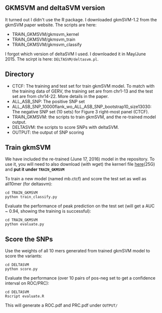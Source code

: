 ## GKMSVM and deltaSVM version
It turned out I didn't use the R package. I downloaded gkmSVM-1.2 from the gkmSVM paper website. The scripts are here:

+ TRAIN_GKMSVM/gkmsvm_kernel
+ TRAIN_GKMSVM/gkmsvm_train
+ TRAIN_GKMSVM/gkmsvm_classify

I forgot which version of deltaSVM I used. I downloaded it in May/June 2015. The scirpt is here: `DELTASVM/deltasvm.pl`.


## Directory
+ CTCF: The training and test set for train gkmSVM model. To match with the training data of GERV, the training set are from chr1-13 and the test set are from chr14-22. More details in the paper.
+ ALL_ASB_SNP: The positive SNP set
+ ALL_ASB_SNP_10000flank_wo_ALL_ASB_SNP_bootstrap10_size13030: The negative SNP set (10 sets) for Figure 3 right-most panel (CTCF).
+ TRAIN_GKMSVM: the scripts to train gkmSVM, and the re-trained model output.
+ DELTASVM: the scripts to score SNPs with deltaSVM.
+ OUTPUT: the output of SNP scoring

## Train gkmSVM
We have included the re-trained (June 17, 2016) model in the repository. To use it, you will need to also download (with wget) the kernerl file [here](http://gerv.csail.mit.edu/mb.ctcf.kernel)(25G) and **put it under `TRAIN_GKMSVM`**

To train a new model (named mb.ctcf) and score the test set as well as all10mer (for deltasvm):
```
cd TRAIN_GKMSVM
python train_classify.py
```

Evaluate the performance of peak prediction on the test set (will get a AUC ~ 0.94, showing the training is successful):
```
cd TRAIN_GKMSVM
python evaluate.py
```

## Score the SNPs
Use the weights of all 10 mers generated from trained gkmSVM model to score the variants:
```
cd DELTASVM
python score.py
```

Evaluate the performance (over 10 pairs of pos-neg set to get a confidence interval on ROC/PRC):
```
cd DELTASVM
Rscript evaluate.R
```
This will generate a ROC.pdf and PRC.pdf under `OUTPUT/`
